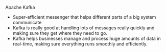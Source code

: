 Apache Kafka
* Super-efficient messenger that helps different parts of a big system communicate
* Kafka is really good at handling lots of messages really quickly and making sure they get where they need to go.
* Kafka helps businesses manage and process huge amounts of data in real-time, making sure everything runs smoothly and efficiently.
